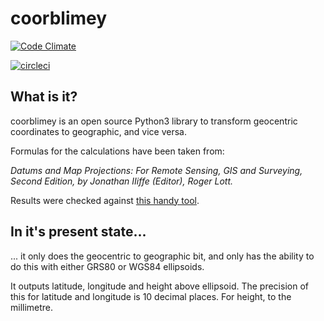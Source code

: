 # coorblimey

[![Code Climate](https://codeclimate.com/github/lo-ise/coorblimey/badges/gpa.svg)](https://codeclimate.com/github/lo-ise/coorblimey)

[![circleci](https://circleci.com/gh/lo-ise/coorblimey.png?style=shield)](https://circleci.com/gh/lo-ise/coorblimey)

## What is it?

coorblimey is an open source Python3 library to transform geocentric coordinates to geographic, and vice versa. 

Formulas for the calculations have been taken from:

_Datums and Map Projections: For Remote Sensing, GIS and Surveying, Second Edition, by Jonathan IIiffe (Editor), Roger Lott._

Results were checked against [this handy tool](http://www.apsalin.com/convert-cartesian-to-geodetic.aspx). 


## In it's present state...

... it only does the geocentric to geographic bit, and only has the ability to do this with either GRS80 or WGS84 ellipsoids.

It outputs latitude, longitude and height above ellipsoid. The precision of this for latitude and longitude is 10 decimal places. For height, to the millimetre. 

